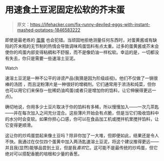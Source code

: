 # 用速食土豆泥固定松软的芥末蛋

> 原文：<https://lifehacker.com/fix-runny-deviled-eggs-with-instant-mashed-potatoes-1846583222>

即使是最老练的 [蛋魔](https://skillet.lifehacker.com/how-to-make-perfect-deviled-eggs-1821471027) 也会犯错。当顽固地拒绝测量任何东西时，对蛋黄酱或有缺陷的芥末瓶的无节制的热情会导致调味鸡蛋馅料有点太重。过多的蛋黄酱或芥末会使你的鸡蛋内部变得粘稠和不舒服，而不是像奶油一样松软。幸运的是，一切都没有失去，你只是需要一些速溶土豆泥。

Watch

速溶土豆泥是一种不公平的诽谤产品(我猜是因为阶级歧视)。他们不仅做了一锅很棒的汤团 ，而且淀粉薄片是一种很好的增稠剂。它们通常用于浓汤和炖菜，但你也可以用它们来保存一批稀奶油鸡蛋(或者只是增加你的馅料，让它伸展得更远一点)。

确切地说，你用多少土豆片取决于你的馅料有多稀，所以慢慢加入——一次几茶匙——并在每次加入之间充分混合。这些薄片开始会有点脆，但是当它们吸收馅料中的水分时会变软。如果你担心口感，你可以在食品加工机或搅拌机里搅拌馅料，让它变得更顺滑。

这让你的炒鸡蛋尝起来像土豆吗？除非你加了一大堆，但即便如此，结果还是令人不快。我通过在仅仅四个蛋黄中加入两汤匙速溶土豆泥，将这个建议推得更远——并且我(显然)能够品尝到土豆，但是我*喜欢*它。这可能不是最传统的炒鸡蛋，但它绝对可以搭配香脆的培根和少量的香葱。